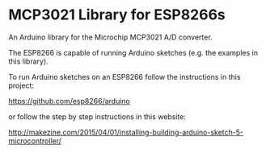 # MCP3021 Library for ESP8266s

An Arduino library for the Microchip MCP3021 A/D converter.

The ESP8266 is capable of running Arduino sketches (e.g. the examples in this library).

To run Arduino sketches on an ESP8266 follow the instructions in this project:

https://github.com/esp8266/arduino

or follow the step by step instructions in this website:

http://makezine.com/2015/04/01/installing-building-arduino-sketch-5-microcontroller/


